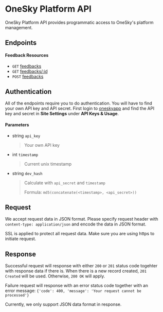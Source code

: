 # OneSky Platform API

OneSky Platform API provides programmatic access to OneSky's platform management.

## Endpoints

#### Feedback Resources
- `GET`  [feedbacks](/resources/feedbacks/GET_feedbacks.md)
- `GET`  [feedbacks/:id](/resources/feedbacks/GET_feedbacks_id.md)
- `POST`  [feedbacks](/resources/feedbacks/POST_feedbacks.md)

## Authentication

All of the endpoints require you to do authentication. You will have to find your own API key and API secret. First login to [oneskyapp](http://www.oneksyapp.com) and find the API key and secret in **Site Settings** under **API Keys & Usage**.

#### Parameters
- string `api_key`
  > Your own API key

- int `timestamp`
  > Current unix timestamp

- string `dev_hash`
  > Calculate with `api_secret` and `timestamp`
  >
  > Formula: `md5(concatenate(<timestamp>, <api_secret>))`

## Request
We accept request data in JSON format. Please specify request header with `content-type: application/json` and encode the data in JSON format.

SSL is applied to protect all request data. Make sure you are using https to initiate request.

## Response
Successful request will response with either `200` or `201` status code togehter with response data if there is. When there is a new record created, `201 Created` will be used. Otherwise, `200 OK` will apply.

Failure request will response with an error status code together with an error message:
`{'code': 400, 'message': 'Your request cannot be processed'}`

Currently, we only support JSON data format in response.
